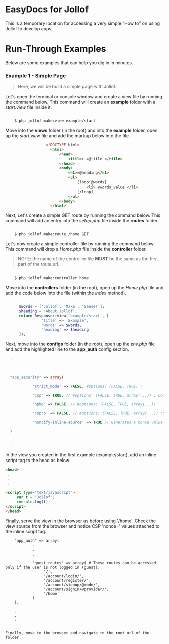 # EasyDocs for Jollof

This is a temporary location for accessing a very simple <q>How to</q> on using Jollof to develop apps.

# Run-Through Examples

Below are some examples that can help you dig in in minutes.

### Example 1 - Simple Page

>Here, we will be build a simple page with Jollof.

Let's open the terminal or console window and create a view file by running the command below. This command will create an __example__ folder with a _start.view_ file inside it.

```bash

	$ php jollof make:view example/start

```

Move into the __views__ folder (in the root) and into the __example__ folder, open up the _start.view_ file and add the markup below into the file.

```html
                  <!DOCTYPE html>
                    <html>
                    	<head>
                      		<title> =@title </title>
                    	</head>
                    	<body>
                        	<h1>=@heading</h1>
                        	<ul>
                        		[loop:@words]
                          			<li> @words_value </li>
                        		[/loop]
                        	</ul>
                    	</body>
                    </html>
```

Next, Let's create a simple GET route by running the command below. This command will add an entry into the _setup.php_ file inside the __routes__ folder.

```bash

    $ php jollof make:route /home GET

```

Let's now create a simple controller file by running the command below.
This command will drop a _Home.php_ file inside the __controller__ folder.

> NOTE: the name of the controller file <strong>MUST</strong> be the same as the first part of the route url.

```bash

    $ php jollof make:controller home

```

Move into the __controllers__ folder (in the root), open up the _Home.php_ file and add the code below into the file (within the _index_ method).

```php

      $words = ['Jollof', 'Make', 'Sense!'];
      $heading = 'About Jollof';
      return Response::view('example/start', [
                'title' => 'Example',
                'words' => $words,
                'heading' => $heading
      ]);
```

Next, move into the **configs** folder (in the root), open up the _env.php_ file and add the highlighted line to the **app_auth** config section.
                
```php
  .
  .
  .

  "app_security" => array(

            'strict_mode' => FALSE, #options: (FALSE, TRUE) ;

            'csp' => TRUE, // #options: (FALSE, TRUE, array(...)) ; Content-Security-Policy

            'hpkp' => FALSE, // #options: (FALSE, TRUE, array(...))

            'cspro' => FALSE, // #options: (FALSE, TRUE, array(...)) ;Content-Security-Policy-Reporting-Only:

            'noncify-inline-source' => TRUE // Generates a nonce value for each <script> and <style> tag code in your views

  )

  .
  .

```

In the view you created in the first example (example/start), add an inline script tag to the head as below:

```html
<head>
 .
 .
 .

<script type="text/javascript">
     var t = 'Jollof';
     console.log(t);
</script>
</head>
```

Finally, serve the view in the browser as before using '/home'. Check the view source from the browser and notice CSP 'nonce=' values attached to the inline script tag.

        "app_auth" => array(
                .
                .
                .

                'guest_routes' => array( # These routes can be accessed only if the user is not logged in (guest).
                     '/',
                     '/account/login/',
                     '/account/register/',
                     '/account/signup/@mode/',
                     '/account/signin/@provider/',
                     '/home'
                )
        ),
        
        .
        .
        .        
```        

Finally, move to the browser and navigate to the root url of the folder.
